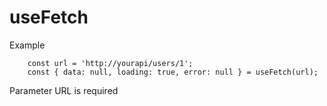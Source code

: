 # useFetch

Example
```
    const url = 'http://yourapi/users/1';
    const { data: null, loading: true, error: null } = useFetch(url);
```

Parameter URL is required